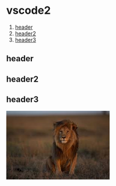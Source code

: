 # vscode2

1. [header](#header)
2. [header2](#header2)
3. [header3](#header3)

## header<a name= "header"></a>
## header2<a name= "header2"></a>
## header3<a name= "header3"></a>

![lion](images/download.jpg)